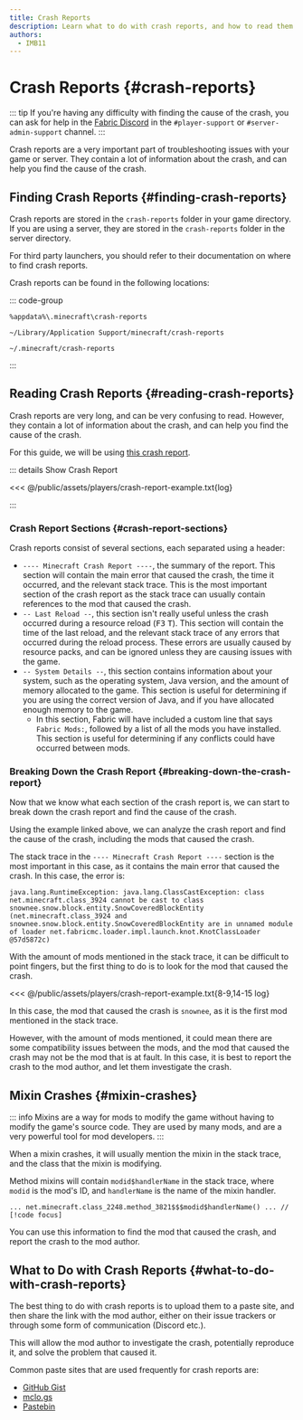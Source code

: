 ```yaml
---
title: Crash Reports
description: Learn what to do with crash reports, and how to read them.
authors:
  - IMB11
---
```


# Crash Reports {#crash-reports}

::: tip
If you're having any difficulty with finding the cause of the crash, you can ask for help in the [Fabric Discord](https://discord.gg/v6v4pMv) in the `#player-support` or `#server-admin-support` channel.
:::

Crash reports are a very important part of troubleshooting issues with your game or server. They contain a lot of information about the crash, and can help you find the cause of the crash.

## Finding Crash Reports {#finding-crash-reports}

Crash reports are stored in the `crash-reports` folder in your game directory. If you are using a server, they are stored in the `crash-reports` folder in the server directory.

For third party launchers, you should refer to their documentation on where to find crash reports.

Crash reports can be found in the following locations:

::: code-group

```:no-line-numbers [Windows]
%appdata%\.minecraft\crash-reports
```

```:no-line-numbers [macOS]
~/Library/Application Support/minecraft/crash-reports
```

```:no-line-numbers [Linux]
~/.minecraft/crash-reports
```

:::

## Reading Crash Reports {#reading-crash-reports}

Crash reports are very long, and can be very confusing to read. However, they contain a lot of information about the crash, and can help you find the cause of the crash.

For this guide, we will be using [this crash report](/assets/players/crash-report-example.txt).

::: details Show Crash Report

<<< @/public/assets/players/crash-report-example.txt{log}

:::

### Crash Report Sections {#crash-report-sections}

Crash reports consist of several sections, each separated using a header:

- `---- Minecraft Crash Report ----`, the summary of the report. This section will contain the main error that caused the crash, the time it occurred, and the relevant stack trace. This is the most important section of the crash report as the stack trace can usually contain references to the mod that caused the crash.
- `-- Last Reload --`, this section isn't really useful unless the crash occurred during a resource reload (<kbd>F3</kbd> <kbd>T</kbd>). This section will contain the time of the last reload, and the relevant stack trace of any errors that occurred during the reload process. These errors are usually caused by resource packs, and can be ignored unless they are causing issues with the game.
- `-- System Details --`, this section contains information about your system, such as the operating system, Java version, and the amount of memory allocated to the game. This section is useful for determining if you are using the correct version of Java, and if you have allocated enough memory to the game.
  - In this section, Fabric will have included a custom line that says `Fabric Mods:`, followed by a list of all the mods you have installed. This section is useful for determining if any conflicts could have occurred between mods.

### Breaking Down the Crash Report {#breaking-down-the-crash-report}

Now that we know what each section of the crash report is, we can start to break down the crash report and find the cause of the crash.

Using the example linked above, we can analyze the crash report and find the cause of the crash, including the mods that caused the crash.

The stack trace in the `---- Minecraft Crash Report ----` section is the most important in this case, as it contains the main error that caused the crash. In this case, the error is:

```text
java.lang.RuntimeException: java.lang.ClassCastException: class net.minecraft.class_3924 cannot be cast to class snownee.snow.block.entity.SnowCoveredBlockEntity (net.minecraft.class_3924 and snownee.snow.block.entity.SnowCoveredBlockEntity are in unnamed module of loader net.fabricmc.loader.impl.launch.knot.KnotClassLoader @57d5872c)
```

With the amount of mods mentioned in the stack trace, it can be difficult to point fingers, but the first thing to do is to look for the mod that caused the crash.

<!-- TODO: show part of this file -->
<<< @/public/assets/players/crash-report-example.txt{8-9,14-15 log}

In this case, the mod that caused the crash is `snownee`, as it is the first mod mentioned in the stack trace.

However, with the amount of mods mentioned, it could mean there are some compatibility issues between the mods, and the mod that caused the crash may not be the mod that is at fault. In this case, it is best to report the crash to the mod author, and let them investigate the crash.

## Mixin Crashes {#mixin-crashes}

::: info
Mixins are a way for mods to modify the game without having to modify the game's source code. They are used by many mods, and are a very powerful tool for mod developers.
:::

When a mixin crashes, it will usually mention the mixin in the stack trace, and the class that the mixin is modifying.

Method mixins will contain `modid$handlerName` in the stack trace, where `modid` is the mod's ID, and `handlerName` is the name of the mixin handler.

```:no-line-numbers
... net.minecraft.class_2248.method_3821$$$modid$handlerName() ... // [!code focus]
```

You can use this information to find the mod that caused the crash, and report the crash to the mod author.

## What to Do with Crash Reports {#what-to-do-with-crash-reports}

The best thing to do with crash reports is to upload them to a paste site, and then share the link with the mod author, either on their issue trackers or through some form of communication (Discord etc.).

This will allow the mod author to investigate the crash, potentially reproduce it, and solve the problem that caused it.

Common paste sites that are used frequently for crash reports are:

- [GitHub Gist](https://gist.github.com/)
- [mclo.gs](https://mclo.gs/)
- [Pastebin](https://pastebin.com/)
